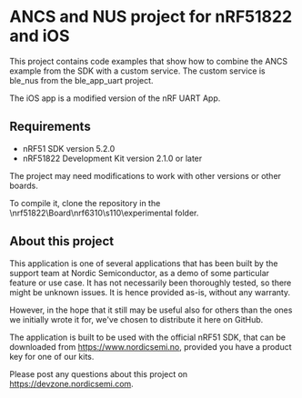 ANCS and NUS project for nRF51822 and iOS
==================

This project contains code examples that show how to combine the ANCS example from the SDK with a custom service.
The custom service is ble_nus from the ble_app_uart project.  
   
The iOS app is a modified version of the nRF UART App.
 
Requirements
------------
- nRF51 SDK version 5.2.0
- nRF51822 Development Kit version 2.1.0 or later

The project may need modifications to work with other versions or other boards. 

To compile it, clone the repository in the \nrf51822\Board\nrf6310\s110\experimental folder.

About this project
------------------
This application is one of several applications that has been built by the support team at Nordic Semiconductor, as a demo of some particular feature or use case. It has not necessarily been thoroughly tested, so there might be unknown issues. It is hence provided as-is, without any warranty. 

However, in the hope that it still may be useful also for others than the ones we initially wrote it for, we've chosen to distribute it here on GitHub. 

The application is built to be used with the official nRF51 SDK, that can be downloaded from https://www.nordicsemi.no, provided you have a product key for one of our kits.

Please post any questions about this project on https://devzone.nordicsemi.com.
